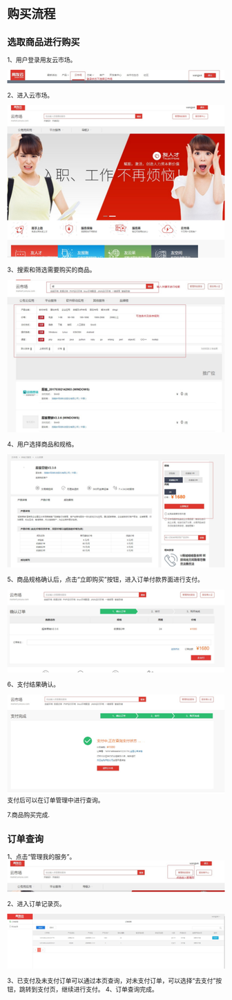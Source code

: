# 购买流程
## 选取商品进行购买
 1、用户登录用友云市场。

![](/articles/yycloud/2-/images/fapiao01.jpg)

 2、进入云市场。

![](/articles/yycloud/2-/images/goumai6.jpg)


 3、搜索和筛选需要购买的商品。

![](/articles/yycloud/2-/images/goumai5.jpg)



 4、用户选择商品和规格。

![](/articles/yycloud/2-/images/goumai1.jpg)

 5、商品规格确认后，点击“立即购买”按钮，进入订单付款界面进行支付。

![](/articles/yycloud/2-/images/goumai2.jpg)

 6、支付结果确认。

![](/articles/yycloud/2-/images/goumai3.jpg)
支付后可以在订单管理中进行查询。

 7.商品购买完成.

## 订单查询

 1、点击“管理我的服务”。
 ![](/articles/yycloud/2-/images/fapiao02.jpg)


 2、进入订单记录页。

![](/articles/yycloud/2-/images/goumai4.jpg)

 3、已支付及未支付订单可以通过本页查询，对未支付订单，可以选择“去支付”按钮，跳转到支付页，继续进行支付。
4、订单查询完成。
